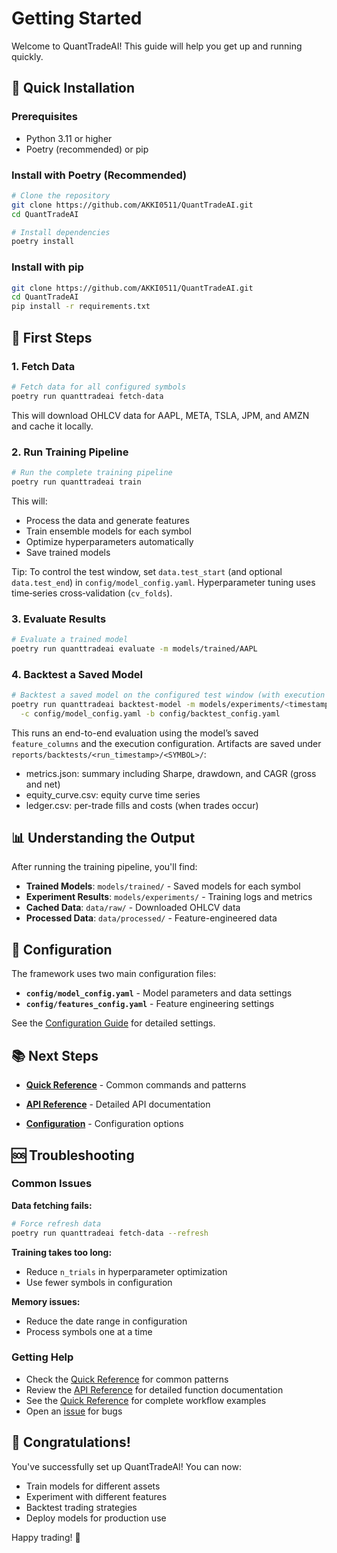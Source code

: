 # Getting Started

Welcome to QuantTradeAI! This guide will help you get up and running quickly.

## 🚀 Quick Installation

### Prerequisites
- Python 3.11 or higher
- Poetry (recommended) or pip

### Install with Poetry (Recommended)
```bash
# Clone the repository
git clone https://github.com/AKKI0511/QuantTradeAI.git
cd QuantTradeAI

# Install dependencies
poetry install
```

### Install with pip
```bash
git clone https://github.com/AKKI0511/QuantTradeAI.git
cd QuantTradeAI
pip install -r requirements.txt
```

## 🎯 First Steps

### 1. Fetch Data
```bash
# Fetch data for all configured symbols
poetry run quanttradeai fetch-data
```

This will download OHLCV data for AAPL, META, TSLA, JPM, and AMZN and cache it locally.

### 2. Run Training Pipeline
```bash
# Run the complete training pipeline
poetry run quanttradeai train
```

This will:
- Process the data and generate features
- Train ensemble models for each symbol
- Optimize hyperparameters automatically
- Save trained models

Tip: To control the test window, set `data.test_start` (and optional `data.test_end`) in `config/model_config.yaml`. Hyperparameter tuning uses time‑series cross‑validation (`cv_folds`).

### 3. Evaluate Results
```bash
# Evaluate a trained model
poetry run quanttradeai evaluate -m models/trained/AAPL
```

### 4. Backtest a Saved Model
```bash
# Backtest a saved model on the configured test window (with execution costs)
poetry run quanttradeai backtest-model -m models/experiments/<timestamp>/<SYMBOL> \
  -c config/model_config.yaml -b config/backtest_config.yaml
```

This runs an end-to-end evaluation using the model’s saved `feature_columns` and the execution configuration. Artifacts are saved under `reports/backtests/<run_timestamp>/<SYMBOL>/`:
- metrics.json: summary including Sharpe, drawdown, and CAGR (gross and net)
- equity_curve.csv: equity curve time series
- ledger.csv: per-trade fills and costs (when trades occur)

## 📊 Understanding the Output

After running the training pipeline, you'll find:

- **Trained Models**: `models/trained/` - Saved models for each symbol
- **Experiment Results**: `models/experiments/` - Training logs and metrics
- **Cached Data**: `data/raw/` - Downloaded OHLCV data
- **Processed Data**: `data/processed/` - Feature-engineered data

## 🔧 Configuration

The framework uses two main configuration files:

- **`config/model_config.yaml`** - Model parameters and data settings
- **`config/features_config.yaml`** - Feature engineering settings

See the [Configuration Guide](configuration.md) for detailed settings.

## 📚 Next Steps

- **[Quick Reference](quick-reference.md)** - Common commands and patterns
- **[API Reference](api/)** - Detailed API documentation

- **[Configuration](configuration.md)** - Configuration options

## 🆘 Troubleshooting

### Common Issues

**Data fetching fails:**
```bash
# Force refresh data
poetry run quanttradeai fetch-data --refresh
```

**Training takes too long:**
- Reduce `n_trials` in hyperparameter optimization
- Use fewer symbols in configuration

**Memory issues:**
- Reduce the date range in configuration
- Process symbols one at a time

### Getting Help

- Check the [Quick Reference](quick-reference.md) for common patterns
- Review the [API Reference](api/) for detailed function documentation
- See the [Quick Reference](quick-reference.md) for complete workflow examples
- Open an [issue](https://github.com/AKKI0511/QuantTradeAI/issues) for bugs

## 🎉 Congratulations!

You've successfully set up QuantTradeAI! You can now:

- Train models for different assets
- Experiment with different features
- Backtest trading strategies
- Deploy models for production use

Happy trading! 🚀
